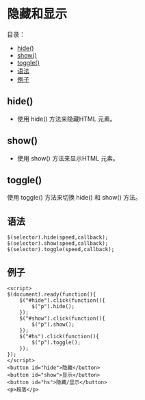# 隐藏和显示

目录：

- [hide()](#hide)
- [show()](#show)
- [toggle()](#toggle)
- [语法](#语法)
- [例子](#例子)

## hide()

- 使用 hide() 方法来隐藏HTML 元素。

## show()

- 使用 show() 方法来显示HTML 元素。

## toggle()

使用 toggle() 方法来切换 hide() 和 show() 方法。

## 语法

```
$(selector).hide(speed,callback);
$(selector).show(speed,callback);
$(selector).toggle(speed,callback);
```

## 例子

```
<script>
$(document).ready(function(){
	$("#hide").click(function(){
    	$("p").hide();
  	});
  	$("#show").click(function(){
    	$("p").show();
  	});
 	$("#hs").click(function(){
    	$("p").toggle();
 	});
});
</script>
<button id="hide">隐藏</button>
<button id="show">显示</button>
<button id="hs">隐藏/显示</button>
<p>段落</p>
```

